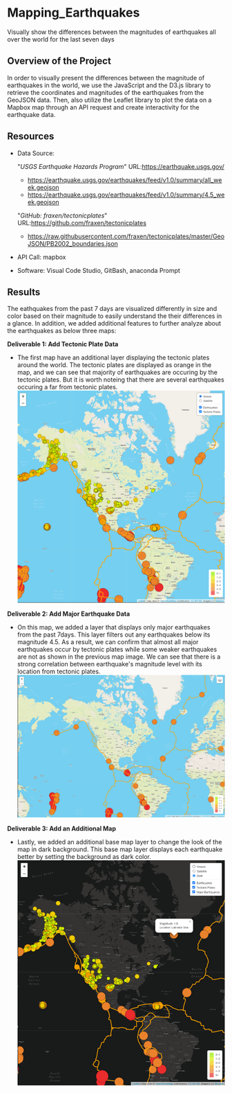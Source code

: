 # Mapping_Earthquakes
Visually show the differences between the magnitudes of earthquakes all over the world for the last seven days

## Overview of the Project
In order to visually present the differences between the magnitude of earthquakes in the world, we use the JavaScript and the D3.js library to retrieve the coordinates and magnitudes of the earthquakes from the GeoJSON data. Then, also utilize the Leaflet library to plot the data on a Mapbox map through an API request and create interactivity for the earthquake data.

## Resources
- Data Source: 

  "*USGS Earthquake Hazards Program*" URL:<https://earthquake.usgs.gov/>
  - <https://earthquake.usgs.gov/earthquakes/feed/v1.0/summary/all_week.geojson>
  - <https://earthquake.usgs.gov/earthquakes/feed/v1.0/summary/4.5_week.geojson>
  
  "*GitHub: fraxen/tectonicplates*" URL:<https://github.com/fraxen/tectonicplates>
  - <https://raw.githubusercontent.com/fraxen/tectonicplates/master/GeoJSON/PB2002_boundaries.json>

- API Call: mapbox
- Software: Visual Code Studio, GitBash, anaconda Prompt


## Results
  The eathquakes from the past 7 days are visualized differently in size and color based on their magnitude to easily understand the their differences in a glance. In addition, we added additional features to further analyze about the earthquakes as below three maps:
  
   **Deliverable 1: Add Tectonic Plate Data**
  - The first map have an additional layer displaying the tectonic plates around the world. The tectonic plates are displayed as orange in the map, and we can see that majority of earthquakes are occuring by the tectonic plates. But it is worth noteing that there are several earthquakes occuring a far from tectonic plates.
  ![](Earthquake_Challenge/images/deliverable1_output.png)
  
   **Deliverable 2: Add Major Earthquake Data**
  - On this map, we added a layer that displays only major earthquakes from the past 7days. This layer filters out any earthquakes below its magnitude 4.5. As a result, we can confirm that almost all major earthquakes occur by tectonic plates while some weaker earthquakes are not as shown in the previous map image. We can see that there is a strong correlation between earthquake's magnitude level with its location from tectonic plates.
  ![](Earthquake_Challenge/images/deliverable2_output.png)

   **Deliverable 3: Add an Additional Map**
  - Lastly, we added an additional base map layer to change the look of the map in dark background. This base map layer displays each earthquake better by setting the background as dark color.
  ![](Earthquake_Challenge/images/deliverable3_output.png)


